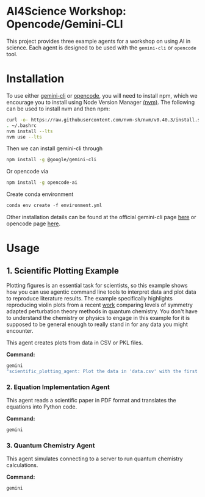 # AI4Science Workshop: Opencode/Gemini-CLI

This project provides three example agents for a workshop on using AI in science. Each agent is designed to be used with the `gemini-cli` or `opencode` tool.


# Installation
To use either [gemini-cli](https://github.com/google-gemini/gemini-cli) or [opencode](https://opencode.ai/), you will need to install npm, which we encourage you to install using Node Version Manager [(nvm)](https://github.com/nvm-sh/nvm?tab=readme-ov-file#installing-and-updating). The following can be used to install nvm and then npm:
```bash
curl -o- https://raw.githubusercontent.com/nvm-sh/nvm/v0.40.3/install.sh | bash
. ~/.bashrc
nvm install --lts
nvm use --lts
```

Then we can install gemini-cli through
```bash
npm install -g @google/gemini-cli
```

Or opencode via
```bash
npm install -g opencode-ai
```

Create conda environment
```py
conda env create -f environment.yml
```

Other installation details can be found at the official gemini-cli page [here](https://github.com/google-gemini/gemini-cli) or opencode page [here](https://opencode.ai/).

# Usage
## 1. Scientific Plotting Example

Plotting figures is an essential task for scientists, so this example shows how
you can use agentic command line tools to interpret data and plot data to
reproduce literature results. The example specifically highlights reproducing
violin plots from a recent
[work](https://chemrxiv.org/engage/chemrxiv/article-details/67fe885f6e70d6fb2e033804)
comparing levels of symmetry adapted perturbation theory methods in quantum
chemistry. You don't have to understand the chemistry or physics to engage in
this example for it is supposed to be general enough to really stand in for any
data you might encounter.

This agent creates plots from data in CSV or PKL files.

**Command:**
```bash
gemini 
"scientific_plotting_agent: Plot the data in 'data.csv' with the first column as the x-axis and the second as the y-axis."
```

### 2. Equation Implementation Agent

This agent reads a scientific paper in PDF format and translates the equations into Python code.

**Command:**
```bash
gemini
```

### 3. Quantum Chemistry Agent

This agent simulates connecting to a server to run quantum chemistry calculations.

**Command:**
```bash
gemini
```
